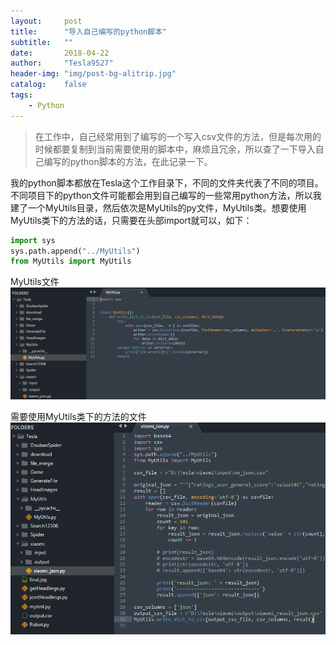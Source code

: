```yaml
---
layout:     post
title:      "导入自己编写的python脚本"
subtitle:   ""
date:       2018-04-22
author:     "Tesla9527"
header-img: "img/post-bg-alitrip.jpg"
catalog:    false
tags:
    - Python
---
```

>在工作中，自己经常用到了编写的一个写入csv文件的方法，但是每次用的时候都要复制到当前需要使用的脚本中，麻烦且冗余，所以查了一下导入自己编写的python脚本的方法，在此记录一下。

我的python脚本都放在Tesla这个工作目录下，不同的文件夹代表了不同的项目。不同项目下的python文件可能都会用到自己编写的一些常用python方法，所以我建了一个MyUtils目录，然后依次是MyUtils的py文件，MyUtils类。想要使用MyUtils类下的方法的话，只需要在头部import就可以，如下：
```python
import sys
sys.path.append("../MyUtils")
from MyUtils import MyUtils
```

MyUtils文件
![img](/img/in-post/import-own-python/2.png)

需要使用MyUtils类下的方法的文件  
![img](/img/in-post/import-own-python/1.png)